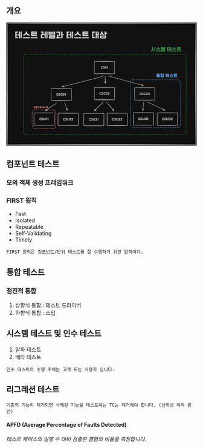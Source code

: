 ## 개요

![alt text](image-1.png)

## 컴포넌트 테스트

### 모의 객체 생성 프레임워크

### FIRST 원칙

* Fast
* Isolated
* Repeatable
* Self-Validating
* Timely

```
FIRST 원칙은 컴포넌트/단위 테스트를 잘 수행하기 위한 원칙이다.
```
## 통합 테스트

### 점진적 통합

1. 상향식 통합 : 테스트 드라이버
2. 하향식 통합 : 스텁

## 시스템 테스트 및 인수 테스트

1. 알파 테스트
2. 베타 테스트

```
인수 테스트의 수행 주체는 고객 또는 사용자 입니다.
```

## 리그레션 테스트

```
기존의 기능이 제거되면 삭제된 기능을 테스트하는 TC는 제거해야 합니다. (신뢰성 하락 원인)
```

#### APFD (Average Percentage of Faults Detected)

*테스트 케이스의 실행 수 대비 검출된 결함의 비율을 측정합니다.*
